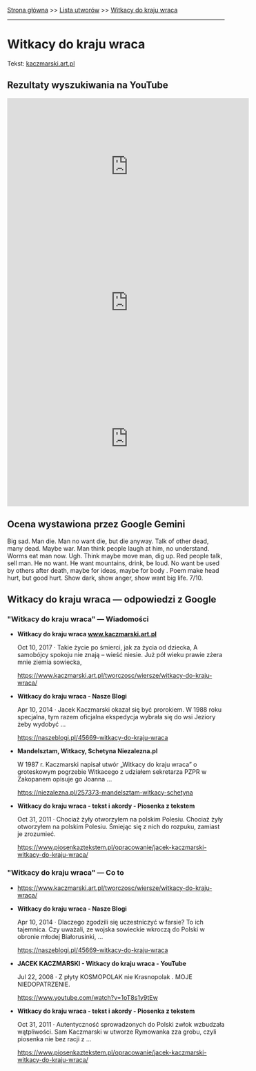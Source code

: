 [Strona główna](../index.md) >> [Lista utworów](../list.md) >> [Witkacy do kraju wraca](639.md)

---

# Witkacy do kraju wraca

Tekst: [kaczmarski.art.pl](https://www.kaczmarski.art.pl/tworczosc/wiersze/witkacy-do-kraju-wraca/)

## Rezultaty wyszukiwania na YouTube

<iframe width="560" height="315" src="https://www.youtube.com/embed/1oT8s1y9tEw?si=IdontcarewhotheIRSsendsImnotpayingtaxes" title="YouTube video player" frameborder="0" allow="accelerometer; autoplay; clipboard-write; encrypted-media; gyroscope; picture-in-picture; web-share" referrerpolicy="strict-origin-when-cross-origin" allowfullscreen></iframe>

<iframe width="560" height="315" src="https://www.youtube.com/embed/4fnOYPq4wEE?si=IdontcarewhotheIRSsendsImnotpayingtaxes" title="YouTube video player" frameborder="0" allow="accelerometer; autoplay; clipboard-write; encrypted-media; gyroscope; picture-in-picture; web-share" referrerpolicy="strict-origin-when-cross-origin" allowfullscreen></iframe>

<iframe width="560" height="315" src="https://www.youtube.com/embed/FYous66lHko?si=IdontcarewhotheIRSsendsImnotpayingtaxes" title="YouTube video player" frameborder="0" allow="accelerometer; autoplay; clipboard-write; encrypted-media; gyroscope; picture-in-picture; web-share" referrerpolicy="strict-origin-when-cross-origin" allowfullscreen></iframe>

## Ocena wystawiona przez Google Gemini

Big sad. Man die. Man no want die, but die anyway. Talk of other dead, many dead. Maybe war. Man think people laugh at him, no understand. Worms eat man now. Ugh. Think maybe move man, dig up. Red people talk, sell man. He no want. He want mountains, drink, be loud. No want be used by others after death, maybe for ideas, maybe for body . Poem make head hurt, but good hurt. Show dark, show anger, show want big life. 7/10.


## Witkacy do kraju wraca — odpowiedzi z Google

### "Witkacy do kraju wraca" — Wiadomości

- **Witkacy do kraju wraca www.kaczmarski.art.pl**

    Oct 10, 2017  ·  Takie życie po śmierci, jak za życia od dziecka, A samobójcy spokoju nie znają – wieść niesie. Już pół wieku prawie zżera mnie ziemia sowiecka, 

   <https://www.kaczmarski.art.pl/tworczosc/wiersze/witkacy-do-kraju-wraca/>
- **Witkacy do kraju wraca - Nasze Blogi**

    Apr 10, 2014  ·  Jacek Kaczmarski okazał się być prorokiem. W 1988 roku specjalna, tym razem oficjalna ekspedycja wybrała się do wsi Jeziory żeby wydobyć ... 

   <https://naszeblogi.pl/45669-witkacy-do-kraju-wraca>
- **Mandelsztam, Witkacy, Schetyna  Niezalezna.pl**

    W 1987 r. Kaczmarski napisał utwór „Witkacy do kraju wraca” o groteskowym pogrzebie Witkacego z udziałem sekretarza PZPR w Zakopanem opisuje go Joanna ... 

   <https://niezalezna.pl/257373-mandelsztam-witkacy-schetyna>
- **Witkacy do kraju wraca - tekst i akordy - Piosenka z tekstem**

    Oct 31, 2011  ·  Chociaż żyły otworzyłem na polskim Polesiu. Chociaż żyły otworzyłem na polskim Polesiu. Śmiejąc się z nich do rozpuku, zamiast je zrozumieć. 

   <https://www.piosenkaztekstem.pl/opracowanie/jacek-kaczmarski-witkacy-do-kraju-wraca/>

### "Witkacy do kraju wraca" — Co to

- <https://www.kaczmarski.art.pl/tworczosc/wiersze/witkacy-do-kraju-wraca/>
- **Witkacy do kraju wraca - Nasze Blogi**

    Apr 10, 2014  ·  Dlaczego zgodzili się uczestniczyć w farsie? To ich tajemnica. Czy uważali, ze wojska sowieckie wkroczą do Polski w obronie młodej Białorusinki, ... 

   <https://naszeblogi.pl/45669-witkacy-do-kraju-wraca>
- **JACEK KACZMARSKI - Witkacy do kraju wraca - YouTube**

    Jul 22, 2008  ·  Z płyty KOSMOPOLAK nie Krasnopolak . MOJE NIEDOPATRZENIE. 

   <https://www.youtube.com/watch?v=1oT8s1y9tEw>
- **Witkacy do kraju wraca - tekst i akordy - Piosenka z tekstem**

    Oct 31, 2011  ·  Autentyczność sprowadzonych do Polski zwłok wzbudzała wątpliwości. Sam Kaczmarski w utworze Rymowanka zza grobu, czyli piosenka nie bez racji z ... 

   <https://www.piosenkaztekstem.pl/opracowanie/jacek-kaczmarski-witkacy-do-kraju-wraca/>

